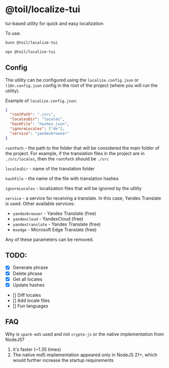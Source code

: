 # @toil/localize-tui

tui-based utility for quick and easy localization

To use:

```bash
bunx @toil/localize-tui
```

```bash
npx @toil/localize-tui
```

## Config

The utility can be configured using the `localize.config.json` or `l10n.config.json` config in the root of the project (where you will run the utility).

Example of `localize.config.json`:

```json
{
  "rootPath": "./src",
  "localesDir": "locales",
  "hashFile": "hashes.json",
  "ignoreLocales": ["de"],
  "service": "yandexbrowser"
}
```

`rootPath` - the path to the folder that will be considered the main folder of the project. For example, if the translation files in the project are in `./src/locales`, then the `rootPath` should be `./src`

`localesDir` - name of the translation folder

`hashFile` - the name of the file with translation hashes

`ignoreLocales` - localization files that will be ignored by the utility

`service` - a service for receiving a translate. In this case, Yandex Translate is used. Other available services:

- `yandexbrowser` - Yandex Translate (free)
- `yandexcloud` - YandexCloud (free)
- `yandextranslate` - Yandex Translate (free)
- `msedge` - Microsoft Edge Translate (free)

Any of these parameters can be removed.

## TODO:

- [x] Generate phrase
- [x] Delete phrase
- [x] Get all locales
- [x] Update hashes
- [] Diff locales
- [] Add locale files
- [] Fun languages

## FAQ

Why is `spark-md5` used and not `crypto-js` or the native implementation from NodeJS?

1. it's faster (~1.35 times)
2. The native md5 implementation appeared only in NodeJS 21+, which would further increase the startup requirements
